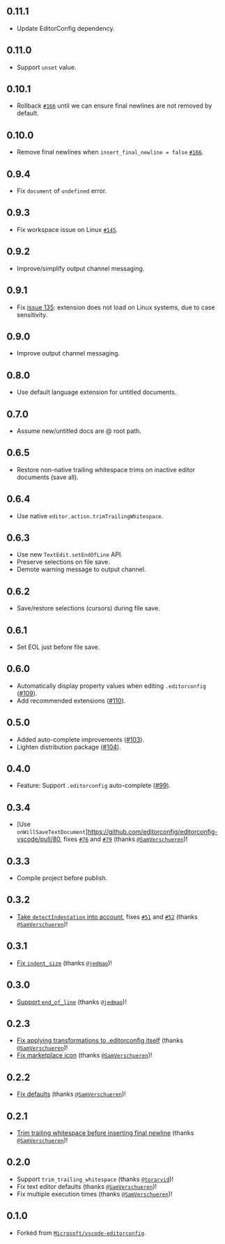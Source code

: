 ## 0.11.1
- Update EditorConfig dependency.

## 0.11.0
- Support `unset` value.

## 0.10.1
- Rollback [`#166`](https://github.com/editorconfig/editorconfig-vscode/pull/166) until we can ensure final newlines are not removed by default.

## 0.10.0
- Remove final newlines when `insert_final_newline = false` [`#166`](https://github.com/editorconfig/editorconfig-vscode/pull/166).

## 0.9.4
- Fix `document` of `undefined` error.

## 0.9.3
- Fix workspace issue on Linux [`#145`](https://github.com/editorconfig/editorconfig-vscode/issues/145).

## 0.9.2
- Improve/simplify output channel messaging.

## 0.9.1
- Fix [issue 135](https://github.com/editorconfig/editorconfig-vscode/issues/135): extension does not load on Linux systems, due to case sensitivity.

## 0.9.0
- Improve output channel messaging.

## 0.8.0
- Use default language extension for untitled documents.

## 0.7.0
- Assume new/untitled docs are @ root path.

## 0.6.5
- Restore non-native trailing whitespace trims on inactive editor documents (save all).

## 0.6.4
- Use native `editor.action.trimTrailingWhitespace`.

## 0.6.3
- Use new `TextEdit.setEndOfLine` API.
- Preserve selections on file save.
- Demote warning message to output channel.

## 0.6.2
- Save/restore selections (cursors) during file save.

## 0.6.1
- Set EOL just before file save.

## 0.6.0
- Automatically display property values when editing `.editorconfig` ([#109](https://github.com/editorconfig/editorconfig-vscode/pull/109)).
- Add recommended extensions ([#110](https://github.com/editorconfig/editorconfig-vscode/pull/110)).

## 0.5.0
- Added auto-complete improvements ([#103](https://github.com/editorconfig/editorconfig-vscode/pull/103)).
- Lighten distribution package ([#104](https://github.com/editorconfig/editorconfig-vscode/pull/104)).

## 0.4.0
- Feature: Support `.editorconfig` auto-complete ([#99](https://github.com/editorconfig/editorconfig-vscode/pull/99)).

## 0.3.4
- [Use `onWillSaveTextDocument`]https://github.com/editorconfig/editorconfig-vscode/pull/80, fixes [`#76`](https://github.com/editorconfig/editorconfig-vscode/issues/76) and [`#79`](https://github.com/editorconfig/editorconfig-vscode/issues/79) (thanks [`@SamVerschueren`](https://github.com/SamVerschueren))!

## 0.3.3
- Compile project before publish.

## 0.3.2
- [Take `detectIndentation` into account](https://github.com/editorconfig/editorconfig-vscode/pull/70), fixes [`#51`](https://github.com/editorconfig/editorconfig-vscode/issues/51) and [`#52`](https://github.com/editorconfig/editorconfig-vscode/issues/52) (thanks [`@SamVerschueren`](https://github.com/SamVerschueren))!

## 0.3.1
- [Fix `indent_size`](https://github.com/editorconfig/editorconfig-vscode/issues/60) (thanks [`@jedmao`](https://github.com/jedmao))!

## 0.3.0
- [Support `end_of_line`](https://github.com/editorconfig/editorconfig-vscode/issues/26) (thanks [`@jedmao`](https://github.com/jedmao))!

## 0.2.3
- [Fix applying transformations to .editorconfig itself](https://github.com/editorconfig/editorconfig-vscode/issues/9) (thanks [`@SamVerschueren`](https://github.com/SamVerschueren))!
- [Fix marketplace icon](https://github.com/editorconfig/editorconfig-vscode/commits/master) (thanks [`@SamVerschueren`](https://github.com/SamVerschueren))!

## 0.2.2
- [Fix defaults](https://github.com/editorconfig/editorconfig-vscode/issues/3) (thanks [`@SamVerschueren`](https://github.com/SamVerschueren))!

## 0.2.1
- [Trim trailing whitespace before inserting final newline](https://github.com/editorconfig/editorconfig-vscode/issues/2) (thanks [`@SamVerschueren`](https://github.com/SamVerschueren))!

## 0.2.0
- Support `trim_trailing_whitespace` (thanks [`@torarvid`](https://github.com/torarvid))!
- Fix text editor defaults (thanks [`@SamVerschueren`](https://github.com/SamVerschueren))!
- Fix multiple execution times (thanks [`@SamVerschueren`](https://github.com/SamVerschueren))!

## 0.1.0
- Forked from [`Microsoft/vscode-editorconfig`](https://github.com/Microsoft/vscode-editorconfig).
